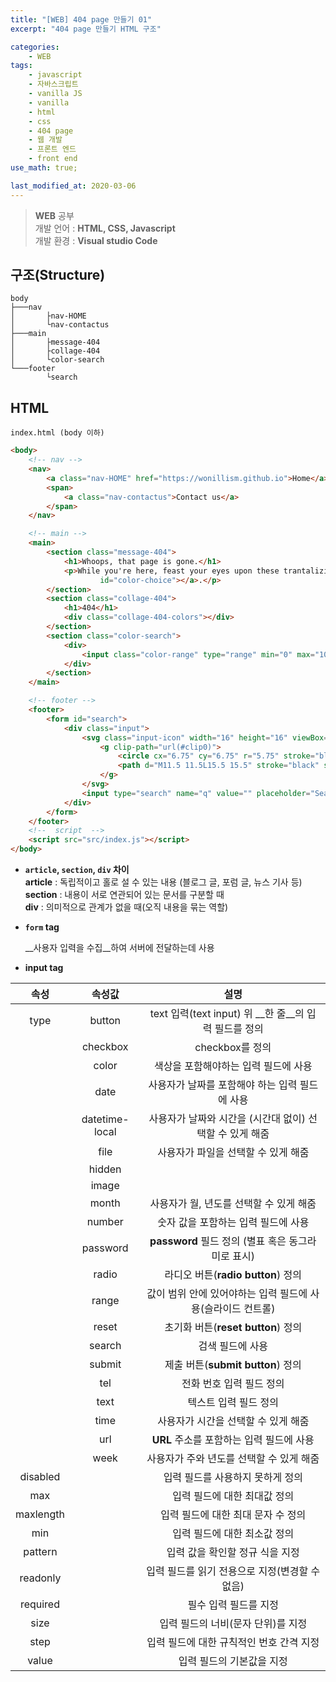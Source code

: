 ```yaml
---
title: "[WEB] 404 page 만들기 01"
excerpt: "404 page 만들기 HTML 구조"

categories:
    - WEB
tags:
    - javascript
    - 자바스크립트
    - vanilla JS
    - vanilla
    - html
    - css
    - 404 page
    - 웹 개발
    - 프론트 엔드
    - front end
use_math: true;

last_modified_at: 2020-03-06
--- 
```

> __WEB__ 공부  
> 개발 언어 : __HTML, CSS, Javascript__  
> 개발 환경 : __Visual studio Code__  

## __구조(Structure)__  

```
body
├───nav
│       ├nav-HOME
│       └nav-contactus
├───main
│       ├message-404
│       ├collage-404
│       └color-search
└───footer
        └search
```

## __HTML__  
`index.html (body 이하)`  
```html 
<body>
    <!-- nav -->
    <nav>
        <a class="nav-HOME" href="https://wonillism.github.io">Home</a>
        <span>
            <a class="nav-contactus">Contact us</a>
        </span>
    </nav>

    <!-- main -->
    <main>
        <section class="message-404">
            <h1>Whoops, that page is gone.</h1>
            <p>While you're here, feast your eyes upon these trantalizing popular designs matching the color <a
                    id="color-choice"></a>.</p>
        </section>
        <section class="collage-404">
            <h1>404</h1>
            <div class="collage-404-colors"></div>
        </section>
        <section class="color-search">
            <div>
                <input class="color-range" type="range" min="0" max="100" value="75" title="Drag me, baby.">
            </div>
        </section>
    </main>

    <!-- footer -->
    <footer>
        <form id="search">
            <div class="input">
                <svg class="input-icon" width="16" height="16" viewBox="0 0 16 16" fill="none" xmlns="http://www.w3.org/2000/svg">
                    <g clip-path="url(#clip0)">
                        <circle cx="6.75" cy="6.75" r="5.75" stroke="black" stroke-width="2" />
                        <path d="M11.5 11.5L15.5 15.5" stroke="black" stroke-width="2" />
                    </g>
                </svg>
                <input type="search" name="q" value="" placeholder="Search color" name="q">
            </div>
        </form>
    </footer>
    <!--  script  -->  
    <script src="src/index.js"></script>  
</body>  
```

+ __`article`, `section`, `div` 차이__   
__article__ : 독립적이고 홀로 설 수 있는 내용 (블로그 글, 포럼 글, 뉴스 기사 등)  
__section__ : 내용이 서로 연관되어 있는 문서를 구분할 때  
__div__ : 의미적으로 관계가 없을 때(오직 내용을 묶는 역할)  

+ __`form` tag__   

  __사용자 입력을 수집__하여 서버에 전달하는데 사용

+ __input tag__  

|   속성    |     속성값     |                            설명                             |
| :-------: | :------------: | :---------------------------------------------------------: |
|   type    |     button     |    text 입력(text input) 위 __한 줄__의 입력 필드를 정의    |
|           |    checkbox    |                       checkbox를 정의                       |
|           |     color      |            색상을 포함해야하는 입력 필드에 사용             |
|           |      date      |       사용자가 날짜를 포함해야 하는 입력 필드에 사용        |
|           | datetime-local |  사용자가 날짜와 시간을 (시간대 없이) 선택할 수 있게 해줌   |
|           |      file      |             사용자가 파일을 선택할 수 있게 해줌             |
|           |     hidden     |                                                             |
|           |     image      |                                                             |
|           |     month      |           사용자가 월, 년도를 선택할 수 있게 해줌           |
|           |     number     |             숫자 값을 포함하는 입력 필드에 사용             |
|           |    password    |     __password__ 필드 정의 (별표 혹은 동그라미로 표시)      |
|           |     radio      |             라디오 버튼(__radio button__) 정의              |
|           |     range      | 값이 범위 안에 있어야하는 입력 필드에 사용(슬라이드 컨트롤) |
|           |     reset      |             초기화 버튼(__reset button__) 정의              |
|           |     search     |                      검색 필드에 사용                       |
|           |     submit     |              제출 버튼(__submit button__) 정의              |
|           |      tel       |                  전화 번호 입력 필드 정의                   |
|           |      text      |                    텍스트 입력 필드 정의                    |
|           |      time      |             사용자가 시간을 선택할 수 있게 해줌             |
|           |      url       |          __URL__ 주소를 포함하는 입력 필드에 사용           |
|           |      week      |          사용자가 주와 년도를 선택할 수 있게 해줌           |
| disabled  |                |              입력 필드를 사용하지 못하게 정의               |
|    max    |                |                입력 필드에 대한 최대값 정의                 |
| maxlength |                |             입력 필드에 대한 최대 문자 수 정의              |
|    min    |                |                입력 필드에 대한 최소값 정의                 |
|  pattern  |                |               입력 값을 확인할 정규 식을 지정               |
| readonly  |                |       입력 필드를 읽기 전용으로 지정(변경할 수 없음)        |
| required  |                |                    필수 입력 필드를 지정                    |
|   size    |                |             입력 필드의 너비(문자 단위)를 지정              |
|   step    |                |          입력 필드에 대한 규칙적인 번호 간격 지정           |
|   value   |                |                  입력 필드의 기본값을 지정                  |







